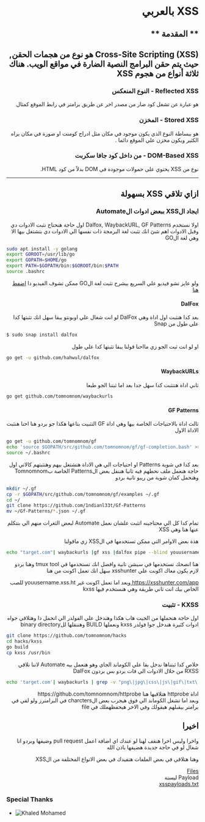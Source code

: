 # <h1 dir='rtl' align='right'> XSS بالعربي </h1>

## <h2 dir='rtl' align='right'> ** المقدمة ** </h2>

<h2 dir='rtl' align='right'>
  Cross-Site Scripting (XSS) هو نوع من هجمات الحقن, حيث يتم حقن البرامج النصية الضارة في مواقع الويب. هناك ثلاثة أنواع من هجوم XSS
</h2>

<h3 dir='rtl' align='right'> Reflected XSS - النوع المنعكس </h3>

   <p dir='rtl' align='right'>هو عبارة عن تشغل كود ضار من مصدر اخر عن طريق برامتر في رابط الموقع كمثال </p>

<h3 dir='rtl' align='right'> Stored XSS - المخزن </h3>

  <p dir='rtl' align='right'>
  هو ببساطة النوع الذي يكون موجود في مكان مثل ادراج كومنت او صورة في مكان يراه الكثير ويكون مخزن علي الموقع دائما .
  </p>

<h3 dir='rtl' align='right'> DOM-Based XSS - من داخل كود جافا سكربت </h3>

  <p dir='rtl' align='right'> نوع من XSS يحتوي على حمولات موجودة في DOM بدلاً من كود HTML. </p>

-------------------------------------------------------------------------------------------

<h2 dir='rtl' align='right'>
 ازاي تلاقي XSS بسهولة
</h2>

<h3 dir='rtl' align='right'>
  ايجاد الXSS ببعض ادوات الAutomate
</h3>

<p dir='rtl' align='right'> اولا نستخدم Dalfox, WaybackURL, GF Patterns
اول حاجة هنحتاج نثبت الادوات دي وقبل الادوات اهم شئ انك تثبت لغة البرمجة ذات نفسها الي الادوات دي بتشتغل بيها الا وهي
لغة الGO
</p>

```bash
sudo apt install -y golang
export GOROOT=/usr/lib/go
export GOPATH=$HOME/go
export PATH=$GOPATH/bin:$GOROOT/bin:$PATH
source .bashrc
```

<p dir='rtl' align='right'>
ولو عايز تشو فيديو علي السريع بيشرح تثبت لغة الGO ممكن تشوف الفيديو دا
<a href="https://www.youtube.com/watch?v=69bj8nUlLc8">اضفط هنا</a>
</p>

<h4 dir='rtl' align='right'>DalFox</h4>

<p dir='rtl' align='right'>
بعد كدا هنثبت اول اداة وهي DalFox
لو انت شغال علي اوبونتو يبقا سهل انك تثبتها كدا علي طول من Snap

```bash
$ sudo snap install dalfox
```
</p>

<p dir='rtl' align='right'>
او لو انت ثبت الجو زي مااحنا قولنا يبقا تثبتها كدا علي طول

```bash
go get -u github.com/hahwul/dalfox
```
</p>


<h4 dir='rtl' align='right'> WaybackURLs </h4>

<p dir='rtl' align='right'>
ثاني اداة هتتثبت كدا سهل جدا بعد اما ثبتنا الجو طبعا
</p>

```bash
go get github.com/tomnomnom/waybackurls
```

<h4 dir='rtl' align='right'> GF Patterns </h4>

<p dir='rtl' align='right'>
ثالث اداة بالاحتياجات الخاصة بيها وهي اداة GF
التثبيت بتاعها هكذا جو بردو هنا احنا هنثبت الاداة الاول
</p>

```bash
go get -u github.com/tomnomnom/gf
echo 'source $GOPATH/src/github.com/tomnomnom/gf/gf-completion.bash' >> ~/.bashrc
source ~/.bashrc
```
<p dir='rtl' align='right'>
بعد كدا في شوية Patterns او احتياجات الي هي الاداة هتشتغل بيهم وهنثبتهم كالاتي
اول حاجة هنعمل ملف نحطهم فيه
ثانيا هننفل بعض الPatterns الخاصة بTomnomnom
وهنحمل كمان شوية من ريبو تانية بردو
</p>

```bash
mkdir ~/.gf
cp -r $GOPATH/src/github.com/tomnomnom/gf/examples ~/.gf
cd ~/
git clone https://github.com/1ndianl33t/Gf-Patterns
mv ~/Gf-Patterns/*.json ~/.gf
```

<p dir='rtl' align='right'>
تمام كدا كل الي محتاجينه اتثبت علشان نعمل Automate لبعض الثغرات منهم الي بنتكلم عنها هنا وهي XSS
</p>

<p dir='rtl' align='right'>
هذة بعض الاوامر التي ممكن تستخدمها في الXSS زي ماقولنا
</p>

```bash
echo "target.com"| waybackurls |gf xss |dalfox pipe --blind youusername.xss.ht
```

<p dir='rtl' align='right'>
هنا انصحك تستخدمها في سيشن تانية وافضل انك تستخدمها في tmux tool
وهنا بردو لازم يكون معاك اكونت علي xsshunter
سهل انك تعمل اكونت من هنا
</p>
<p dir='rtl' align='right'>
<a href="https://xsshunter.com/app" >https://xsshunter.com/app </a>
وبعد اما تعمل اكونت غير
youusername.xss.ht
للصب الخاص بيك انت
ثاني طريقة وهي هنستخدم فيها kxss
</p>

### <h3 dir='rtl' align='right'> KXSS - تثبيت </h3>

<p dir='rtl' align='right'>
اول حاجة هنحملها من الجيت هاب هكذا
وهندخل علي الفولدر الي اتحمل دا
وهتلاقي جواه ادوات كثيرة هندخل جوا فولدر
kxss
ونعملها BUILD
وهننقلها للbinary directory
</p>

```bash
git clone https://github.com/tomnomnom/hacks
cd hacks/kxss
go build
cp kxss /usr/bin
```
<p dir='rtl' align='right'>
خلاص كدا ثبتناها ندخل بقا علي الكوماند الجاي وهو هنعمل بيه Automate لاننا نلاقي RXSS من خلال الادوات الي فات بردو بس بردون DalFox
</p>

```bash
echo 'target.com'| waybackurls | grep -v "png\|jpg\|css\|js\|gif\|txt\|pdf" | grep "="|httprobe |kxss|tee kxss.txt
```

<p dir='rtl' align='right'>
اداة httprobe هتلاقيها هنا </a href="https://github.com/tomnomnom/httprobe">https://github.com/tomnomnom/httprobe</a><br>
وبعد اما تشغل الكوماند الي فوق هيجرب بعض الcharcters في البرامترز ولو لقي في برامتر بيقبلهم هيقولك وفي الاخر هيحفظهملك في file
</p>

## <h2 dir='rtl' align='right'>اخيرا</h2>

<p dir='rtl' align='right'>
 واخرا وليس اخرا هنقف لهنا لو عندك اي اضافة اعمل pull request وضيفها وبردو انا شغال لو في حاجة جديدة هضيفها باذن الله
</p>

<p dir='rtl' align='right'>
وهنا هتلاقي في بعض الملفات هتفيدك في بعض الانواع المختلفة من الXSS
</p>

<p style='font-size:"50px;"' dir='rtl' align='right'>
 <a href="XSS\Files">Files</a><br>
 Payload ليستة <br>
 <a href="XSS\xsspayloads.txt">xsspayloads.txt</a>
</p>

### Special Thanks
 - ![Khaled Mohamed](https://github.com/xelkomy)
